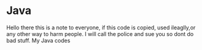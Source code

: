 # Java
Hello there this is a note to everyone, if this code is copied, used ileaglly,or any other way to harm people. I will call the police and sue you so dont do bad stuff.
My Java codes
